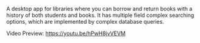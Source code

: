 A desktop app for libraries where you can borrow and return books with a history of both students and books. It has multiple field complex searching options, which are implemented by complex database queries.

Video Preview: https://youtu.be/hPwH8jvVEVM
